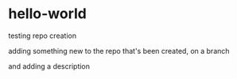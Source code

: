 # hello-world
testing repo creation

adding something new to the repo that's been created, on a branch

and adding a description
